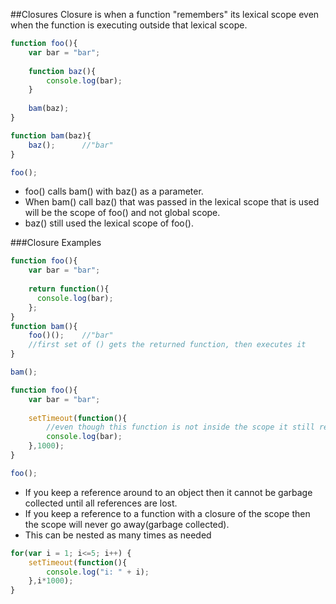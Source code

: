 ##Closures
Closure is when a function "remembers" its lexical scope even when the function is executing outside that lexical scope.

```js
function foo(){
    var bar = "bar";
    
    function baz(){
        console.log(bar);
    }
    
    bam(baz);
}

function bam(baz){
    baz();      //"bar"
}

foo();
```
- foo() calls bam() with baz() as a parameter.
- When bam() call baz() that was passed in the lexical scope that is used will be the scope of foo() and not global scope.
- baz() still used the lexical scope of foo().

###Closure Examples
```js
function foo(){
    var bar = "bar";
    
    return function(){
      console.log(bar);
    };
}
function bam(){
    foo()();    //"bar"
    //first set of () gets the returned function, then executes it
} 

bam();
```
```js
function foo(){
    var bar = "bar";
    
    setTimeout(function(){
        //even though this function is not inside the scope it still remembers its lexical scope (called closure)
        console.log(bar);
    },1000);
}

foo();
```

- If you keep a reference around to an object then it cannot be garbage collected until all references are lost.
- If you keep a reference to a function with a closure of the scope then the scope will never go away(garbage collected).
- This can be nested as many times as needed

```js
for(var i = 1; i<=5; i++) {
    setTimeout(function(){
        console.log("i: " + i);
    },i*1000);
}
```
   

